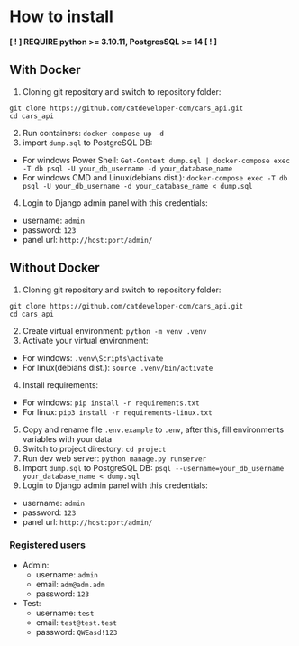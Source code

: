 How to install
==============

**[ ! ] REQUIRE python >= 3.10.11, PostgresSQL >= 14 [ ! ]**

With Docker
--------------

1. Cloning git repository and switch to repository folder:
```
git clone https://github.com/catdeveloper-com/cars_api.git
cd cars_api
```
2. Run containers: `docker-compose up -d`
3. import `dump.sql` to PostgreSQL DB:
- For windows Power Shell: `Get-Content dump.sql | docker-compose exec -T db psql -U your_db_username -d your_database_name`
- For windows CMD and Linux(debians dist.): `docker-compose exec -T db psql -U your_db_username -d your_database_name < dump.sql`
4. Login to Django admin panel with this credentials:
- username: `admin`
- password: `123`
- panel url: `http://host:port/admin/`

Without Docker
--------------

1. Cloning git repository and switch to repository folder:
```
git clone https://github.com/catdeveloper-com/cars_api.git
cd cars_api
```
2. Create virtual environment: `python -m venv .venv`
3. Activate your virtual environment:
- For windows: `.venv\Scripts\activate`
- For linux(debians dist.): `source .venv/bin/activate`
4. Install requirements:
- For windows: `pip install -r requirements.txt`
- For linux: `pip3 install -r requirements-linux.txt`
5. Copy and rename file `.env.example` to `.env`, after this, fill environments variables with your data  
6. Switch to project directory: `cd project`
7. Run dev web server: `python manage.py runserver`
8. Import `dump.sql` to PostgreSQL DB: `psql --username=your_db_username your_database_name < dump.sql`
9. Login to Django admin panel with this credentials:
- username: `admin`
- password: `123`
- panel url: `http://host:port/admin/`

### Registered users

- Admin:
    - username: `admin`
    - email: `adm@adm.adm`
    - password: `123`
- Test:
  - username: `test`
  - email: `test@test.test`
  - password: `QWEasd!123`

